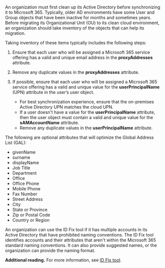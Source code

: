 An organization must first clean up its Active Directory before synchronizing it to Microsoft 365. Typically, older AD environments have some User and Group objects that have been inactive for months and sometimes years. Before migrating its Organizational Unit (OU) to its clean cloud environment, an organization should take inventory of the objects that can help its migration.

Taking inventory of these items typically includes the following steps:

1.  Ensure that each user who will be assigned a Microsoft 365 service offering has a valid and unique email address in the **proxyAddresses** attribute.
2.  Remove any duplicate values in the **proxyAddresses** attribute.
3.  If possible, ensure that each user who will be assigned a Microsoft 365 service offering has a valid and unique value for the **userPrincipalName** (UPN) attribute in the user’s user object.
    
     -  For best synchronization experience, ensure that the on-premises Active Directory UPN matches the cloud UPN.
     -  If a user doesn't have a value for the **userPrincipalName** attribute, then the user object must contain a valid and unique value for the **sAMAccountName** attribute.
     -  Remove any duplicate values in the **userPrincipalName** attribute.

The following are optional attributes that will optimize the Global Address List (GAL):

 -  givenName
 -  surname
 -  displayName
 -  Job Title
 -  Department
 -  Office
 -  Office Phone
 -  Mobile Phone
 -  Fax Number
 -  Street Address
 -  City
 -  State or Province
 -  Zip or Postal Code
 -  Country or Region

An organization can use the ID Fix tool if it has multiple accounts in its Active Directory that have prohibited naming conventions. The ID Fix tool identifies accounts and their attributes that aren't within the Microsoft 365 standard naming conventions. It can also provide suggested names, or the organization can provide the naming format.

**Additional reading.** For more information, see [ID Fix tool](https://support.office.com/article/idfix-tool-f4bd2439-3e41-4169-99f6-3fabdfa326ac?azure-portal=true).
